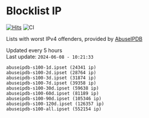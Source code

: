 # Blocklist IP

[![Hits](https://hits.seeyoufarm.com/api/count/incr/badge.svg?url=https%3A%2F%2Fgithub.com%2Fborestad%2Fblocklist-ip%2F&count_bg=%2379C83D&title_bg=%23555555&icon=&icon_color=%23E7E7E7&title=hits&edge_flat=false)](https://hits.seeyoufarm.com)  ![CI](https://img.shields.io/github/workflow/status/borestad/blocklist-ip/CI?style=flat-square)

Lists with worst IPv4 offenders, provided by [AbuseIPDB](https://www.abuseipdb.com/)

<!-- FOOTER-PLACEHOLDER -->
Updated every 5 hours<br>
Last update: `2024-06-08 - 10:21:33`
```
abuseipdb-s100-1d.ipset (24341 ip)
abuseipdb-s100-2d.ipset (28764 ip)
abuseipdb-s100-3d.ipset (31874 ip)
abuseipdb-s100-7d.ipset (39358 ip)
abuseipdb-s100-30d.ipset (59638 ip)
abuseipdb-s100-60d.ipset (81189 ip)
abuseipdb-s100-90d.ipset (105346 ip)
abuseipdb-s100-120d.ipset (126357 ip)
abuseipdb-s100-all.ipset (552154 ip)
```
